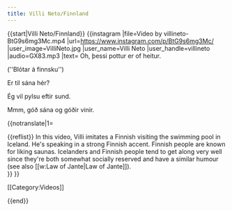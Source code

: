 ```yaml
---
title: Villi Neto/Finnland
---
```


{{start|Villi Neto/Finnland}}
{{instagram
|file=Video by villineto-BtG9s6mg3Mc.mp4
|url=https://www.instagram.com/p/BtG9s6mg3Mc/
|user_image=VilliNeto.jpg
|user_name=Villi Neto
|user_handle=villineto
|audio=GX83.mp3
|text=
Oh, þessi pottur er of heitur.

(''Blótar á finnsku'')

Er til sána hér?

Ég vil pylsu eftir sund.

Mmm, góð sána og góðir vinir.

{{notranslate|1=
<div class="video-explanation">
{{reflist}}
In this video, Villi imitates a Finnish visiting the swimming pool in Iceland. He's speaking in a strong Finnish accent. Finnish people are known for liking saunas. Icelanders and Finnish people tend to get along very well since they're both somewhat socially reserved and have a similar humour (see also [[w:Law of Jante|Law of Jante]]).
</div>
}}
}}

[[Category:Videos]]

{{end}}